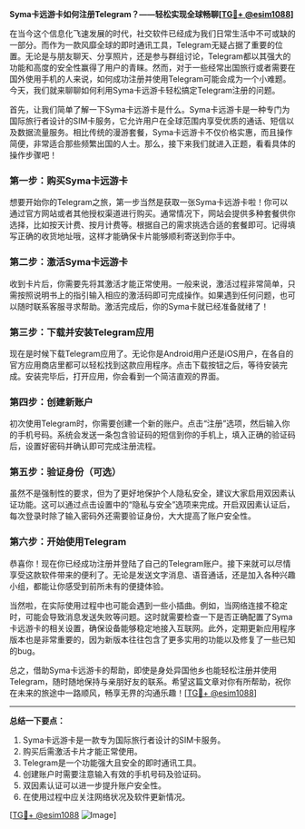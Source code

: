 **Syma卡远游卡如何注册Telegram？——轻松实现全球畅聊[[TG💪+ @esim1088](https://t.me/s/esim1088)]**

在当今这个信息化飞速发展的时代，社交软件已经成为我们日常生活中不可或缺的一部分。而作为一款风靡全球的即时通讯工具，Telegram无疑占据了重要的位置。无论是与朋友聊天、分享照片，还是参与群组讨论，Telegram都以其强大的功能和高度的安全性赢得了用户的青睐。然而，对于一些经常出国旅行或者需要在国外使用手机的人来说，如何成功注册并使用Telegram可能会成为一个小难题。今天，我们就来聊聊如何利用Syma卡远游卡轻松搞定Telegram注册的问题。

首先，让我们简单了解一下Syma卡远游卡是什么。Syma卡远游卡是一种专门为国际旅行者设计的SIM卡服务，它允许用户在全球范围内享受优质的通话、短信以及数据流量服务。相比传统的漫游套餐，Syma卡远游卡不仅价格实惠，而且操作简便，非常适合那些频繁出国的人士。那么，接下来我们就进入正题，看看具体的操作步骤吧！

### 第一步：购买Syma卡远游卡

想要开始你的Telegram之旅，第一步当然是获取一张Syma卡远游卡啦！你可以通过官方网站或者其他授权渠道进行购买。通常情况下，网站会提供多种套餐供你选择，比如按天计费、按月计费等。根据自己的需求挑选合适的套餐即可。记得填写正确的收货地址哦，这样才能确保卡片能够顺利寄送到你手中。

### 第二步：激活Syma卡远游卡

收到卡片后，你需要先将其激活才能正常使用。一般来说，激活过程非常简单，只需按照说明书上的指引输入相应的激活码即可完成操作。如果遇到任何问题，也可以随时联系客服寻求帮助。激活完成后，你的Syma卡就已经准备就绪了！

### 第三步：下载并安装Telegram应用

现在是时候下载Telegram应用了。无论你是Android用户还是iOS用户，在各自的官方应用商店里都可以轻松找到这款应用程序。点击下载按钮之后，等待安装完成。安装完毕后，打开应用，你会看到一个简洁直观的界面。

### 第四步：创建新账户

初次使用Telegram时，你需要创建一个新的账户。点击“注册”选项，然后输入你的手机号码。系统会发送一条包含验证码的短信到你的手机上，填入正确的验证码后，设置好密码并确认即可完成注册流程。

### 第五步：验证身份（可选）

虽然不是强制性的要求，但为了更好地保护个人隐私安全，建议大家启用双因素认证功能。这可以通过点击设置中的“隐私与安全”选项来完成。开启双因素认证后，每次登录时除了输入密码外还需要验证身份，大大提高了账户安全性。

### 第六步：开始使用Telegram

恭喜你！现在你已经成功注册并登陆了自己的Telegram账户。接下来就可以尽情享受这款软件带来的便利了。无论是发送文字消息、语音通话，还是加入各种兴趣小组，都能让你感受到前所未有的便捷体验。

当然啦，在实际使用过程中也可能会遇到一些小插曲。例如，当网络连接不稳定时，可能会导致消息发送失败等问题。这时就需要检查一下是否正确配置了Syma卡远游卡的相关设置，确保设备能够稳定地接入互联网。此外，定期更新应用程序版本也是非常重要的，因为新版本往往包含了更多实用的功能以及修复了一些已知的bug。

总之，借助Syma卡远游卡的帮助，即使是身处异国他乡也能轻松注册并使用Telegram，随时随地保持与亲朋好友的联系。希望这篇文章对你有所帮助，祝你在未来的旅途中一路顺风，畅享无界的沟通乐趣！[[TG💪+ @esim1088](https://t.me/s/esim1088)]

---

**总结一下要点：**
1. Syma卡远游卡是一款专为国际旅行者设计的SIM卡服务。
2. 购买后需激活卡片才能正常使用。
3. Telegram是一个功能强大且安全的即时通讯工具。
4. 创建账户时需要注意输入有效的手机号码及验证码。
5. 双因素认证可以进一步提升账户安全性。
6. 在使用过程中应关注网络状况及软件更新情况。

[[TG💪+ @esim1088](https://t.me/s/esim1088) ![Image](https://i.postimg.cc/4NQfJmqS/Snipaste-2025-05-13-00-14-12.png)]